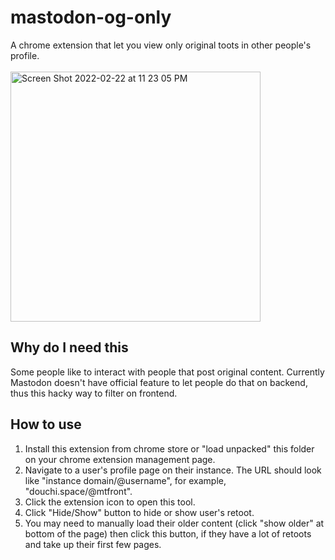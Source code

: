 # mastodon-og-only
A chrome extension that let you view only original toots in other people's profile. </br> </br>
<img width="400" alt="Screen Shot 2022-02-22 at 11 23 05 PM" src="https://user-images.githubusercontent.com/5817602/155276311-5565b863-4697-4b86-9c64-8722e0d611a3.png">

## Why do I need this
Some people like to interact with people that post original content. Currently Mastodon doesn't have official feature to let people do that on backend, thus this hacky way to filter on frontend.

## How to use
1. Install this extension from chrome store or "load unpacked" this folder on your chrome extension management page.
2. Navigate to a user's profile page on their instance. The URL should look like "instance domain/@username", for example, "douchi.space/@mtfront".
3. Click the extension icon to open this tool.
4. Click "Hide/Show" button to hide or show user's retoot.
5. You may need to manually load their older content (click "show older" at bottom of the page) then click this button, if they have a lot of retoots and take up their first few pages.
